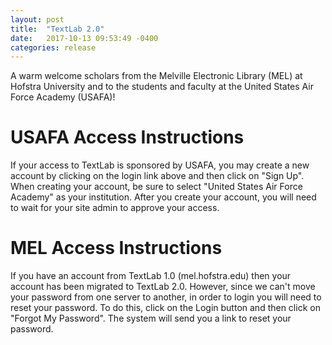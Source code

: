 ```yaml
---
layout: post
title:  "TextLab 2.0"
date:   2017-10-13 09:53:49 -0400
categories: release
---
```


A warm welcome scholars from the Melville Electronic Library (MEL) at Hofstra University and to the students and faculty at the United States Air Force Academy (USAFA)!


USAFA Access Instructions
=========

If your access to TextLab is sponsored by USAFA, you may create a new account by clicking on the login link above and then click on "Sign Up". When creating your account, be sure to select "United States Air Force Academy" as your institution. After you create your account, you will need to wait for your site admin to approve your access. 

MEL Access Instructions
=========

If you have an account from TextLab 1.0 (mel.hofstra.edu) then your account has been migrated to TextLab 2.0. However, since we can't move your password from one server to another, in order to login you will need to reset your password. To do this, click on the Login button and then click on "Forgot My Password". The system will send you a link to reset your password.


